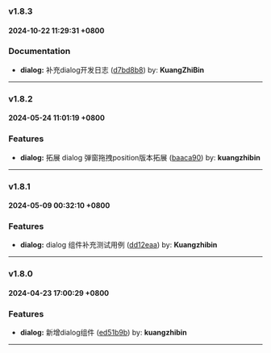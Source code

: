 ### v1.8.3
#### 2024-10-22 11:29:31 +0800

### Documentation

* **dialog:** 补充dialog开发日志  ([d7bd8b8](https://github.com/bin-K/ued-plus/commit/d7bd8b8)) by: **KuangZhiBin**

---

### v1.8.2
#### 2024-05-24 11:01:19 +0800

### Features

* **dialog:** 拓展 dialog 弹窗拖拽position版本拓展  ([baaca90](https://github.com/bin-K/ued-plus/commit/baaca90)) by: **kuangzhibin**

---

### v1.8.1
#### 2024-05-09 00:32:10 +0800

### Features

* **dialog:** dialog 组件补充测试用例  ([dd12eaa](https://github.com/bin-K/ued-plus/commit/dd12eaa)) by: **Kuangzhibin**

---

### v1.8.0
#### 2024-04-23 17:00:29 +0800

### Features

* **dialog:** 新增dialog组件  ([ed51b9b](https://github.com/bin-K/ued-plus/commit/ed51b9b)) by: **kuangzhibin**

---
